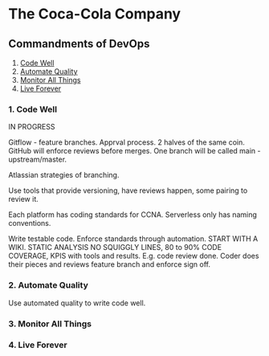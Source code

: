 # The Coca-Cola Company

## Commandments of DevOps

1. [ Code Well ](#codeWell)
2. [ Automate Quality ](#automateQuality)
3. [ Monitor All Things ](#monitorAllThings)
4. [ Live Forever ](#liveForever)

<a name="codeWell"></a>
### 1. Code Well

IN PROGRESS

Gitflow - feature branches.  Apprval process.  2 halves of the same coin.  GitHub will enforce reviews before merges.  One branch will be called main - upstream/master.  

Atlassian strategies of branching.

Use tools that provide versioning, have reviews happen, some pairing to review it.

Each platform has coding standards for CCNA.  Serverless only has naming conventions.

Write testable code. Enforce standards through automation. START WITH A WIKI.  STATIC ANALYSIS NO SQUIGGLY LINES, 80 to 90% CODE COVERAGE, KPIS with tools and results.  E.g. code review done.  Coder does their pieces and reviews feature branch and enforce sign off.

<a name="automateQuality"></a>
### 2. Automate Quality

Use automated quality to write code well.

<a name="monitorAllThings"></a>
### 3. Monitor All Things

<a name="liveForever"></a>
### 4. Live Forever



